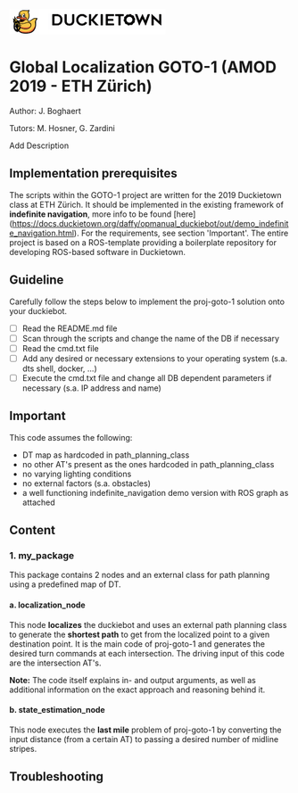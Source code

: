 <div figure-id="fig:header">
     <img src="media/header.png" style='width: 20em'/>
</div>

# Global Localization GOTO-1 (AMOD 2019 - ETH Zürich)
Author: J. Boghaert

Tutors: M. Hosner, G. Zardini

Add Description

## Implementation prerequisites
The scripts within the GOTO-1 project are written for the 2019 Duckietown class at ETH Zürich. It should be implemented in the existing framework of **indefinite navigation**, more info to be found [here] (https://docs.duckietown.org/daffy/opmanual_duckiebot/out/demo_indefinite_navigation.html). For the requirements, see section 'Important'. The entire project is based on a ROS-template providing a boilerplate repository for developing ROS-based software in Duckietown.

## Guideline
Carefully follow the steps below to implement the proj-goto-1 solution onto your duckiebot.
- [ ] Read the README.md file
- [ ] Scan through the scripts and change the name of the DB if necessary
- [ ] Read the cmd.txt file
- [ ] Add any desired or necessary extensions to your operating system (s.a. dts shell, docker, ...)
- [ ] Execute the cmd.txt file and change all DB dependent parameters if necessary (s.a. IP address and name)

## Important
This code assumes the following:
- DT map as hardcoded in path_planning_class
- no other AT's present as the ones hardcoded in path_planning_class
- no varying lighting conditions
- no external factors (s.a. obstacles)
- a well functioning indefinite_navigation demo version with ROS graph as attached

## Content
### 1. my_package
This package contains 2 nodes and an external class for path planning using a predefined map of DT.

#### a. localization_node
This node **localizes** the duckiebot and uses an external path planning class to generate the **shortest path** to get from the localized point to a given destination point. It is the main code of proj-goto-1 and generates the desired turn commands at each intersection. The driving input of this code are the intersection AT's.

**Note:**
The code itself explains in- and output arguments, as well as additional information on the exact approach and reasoning behind it.

#### b. state_estimation_node
This node executes the **last mile** problem of proj-goto-1 by converting the input distance (from a certain AT) to passing a desired number of midline stripes.

## Troubleshooting
